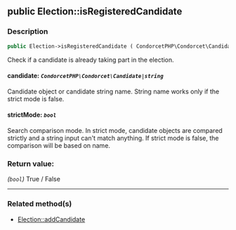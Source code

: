## public Election::isRegisteredCandidate

### Description    

```php
public Election->isRegisteredCandidate ( CondorcetPHP\Condorcet\Candidate|string $candidate [, bool $strictMode = true] ): bool
```

Check if a candidate is already taking part in the election.
    

#### **candidate:** *```CondorcetPHP\Condorcet\Candidate|string```*   
Candidate object or candidate string name. String name works only if the strict mode is false.    


#### **strictMode:** *```bool```*   
Search comparison mode. In strict mode, candidate objects are compared strictly and a string input can't match anything.
If strict mode is false, the comparison will be based on name.    


### Return value:   

*(```bool```)* True / False


---------------------------------------

### Related method(s)      

* [Election::addCandidate](/Docs/MethodsReferences/Election%20Class/public%20Election--addCandidate.md)    
